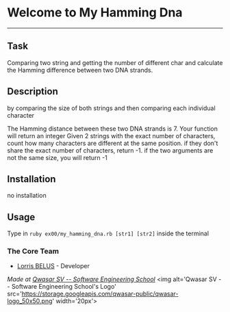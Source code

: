 # Welcome to My Hamming Dna
***

## Task

Comparing two string and getting the number of different char and calculate the Hamming difference between two DNA strands.

## Description

by comparing the size of both strings and then comparing each individual character 

The Hamming distance between these two DNA strands is 7.
Your function will return an integer
Given 2 strings with the exact number of characters, count how many characters are different at the same position. if they don't share the exact number of characters, return -1.
if the two arguments are not the same size, you will return -1


## Installation

no installation 

## Usage

Type in ``ruby ex00/my_hamming_dna.rb [str1] [str2]`` inside the terminal



### The Core Team
* [Lorris BELUS](//github.com/Lbelus) - Developer


<span><i>Made at <a href='https://qwasar.io'>Qwasar SV -- Software Engineering School</a></i></span>
<span><img alt='Qwasar SV -- Software Engineering School's Logo' src='https://storage.googleapis.com/qwasar-public/qwasar-logo_50x50.png' width='20px'></span>
